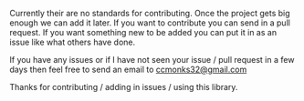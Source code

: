 Currently their are no standards for contributing. Once the project gets big enough we can add it later.
If you want to contribute you can send in a pull request.
If you want something new to be added you can put it in as an issue like what others have done.

If you have any issues or if I have not seen your issue / pull request in a few days then feel free to send an email to
ccmonks32@gmail.com

Thanks for contributing / adding in issues / using this library.
